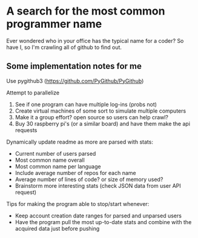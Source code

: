 # A search for the most common programmer name
Ever wondered who in your office has the typical name for a coder? So have I, so I'm crawling all of github to find out.

## Some implementation notes for me

Use pygithub3 (https://github.com/PyGithub/PyGithub)  
  
Attempt to parallelize 
1. See if one program can have multiple log-ins (probs not)
2. Create virtual machines of some sort to simulate multiple computers
3. Make it a group effort? open source so users can help crawl?
4. Buy 30 raspberry pi's (or a similar board) and have them make the api requests

Dynamically update readme as more are parsed with stats:
  * Current number of users parsed
  * Most common name overall
  * Most common name per language
  * Include average number of repos for each name
  * Average number of lines of code? or size of memory used?
  * Brainstorm more interesting stats (check JSON data from user API request)

Tips for making the program able to stop/start whenever:
  * Keep account creation date ranges for parsed and unparsed users
  * Have the program pull the most up-to-date stats and combine with the acquired data just before pushing
